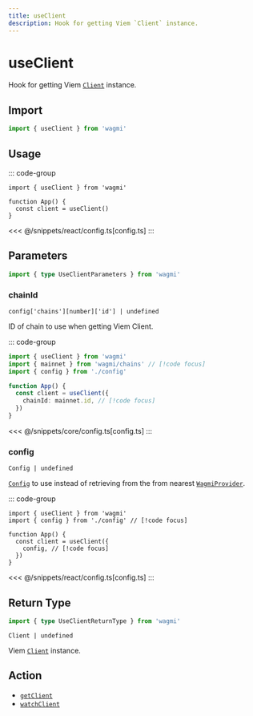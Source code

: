 ```yaml
---
title: useClient
description: Hook for getting Viem `Client` instance.
---
```


# useClient

Hook for getting Viem [`Client`](https://viem.sh/docs/clients/custom.html) instance.

## Import

```ts
import { useClient } from 'wagmi'
```

## Usage

::: code-group
```tsx [index.tsx]
import { useClient } from 'wagmi'

function App() {
  const client = useClient()
}
```
<<< @/snippets/react/config.ts[config.ts]
:::

## Parameters

```ts
import { type UseClientParameters } from 'wagmi'
```

### chainId

`config['chains'][number]['id'] | undefined`

ID of chain to use when getting Viem Client.

::: code-group
```ts [index.ts]
import { useClient } from 'wagmi'
import { mainnet } from 'wagmi/chains' // [!code focus]
import { config } from './config'

function App() {
  const client = useClient({
    chainId: mainnet.id, // [!code focus]
  })
}
```
<<< @/snippets/core/config.ts[config.ts]
:::

### config

`Config | undefined`

[`Config`](/react/api/createConfig#config) to use instead of retrieving from the from nearest [`WagmiProvider`](/react/api/WagmiProvider).

::: code-group
```tsx [index.tsx]
import { useClient } from 'wagmi'
import { config } from './config' // [!code focus]

function App() {
  const client = useClient({
    config, // [!code focus]
  })
}
```
<<< @/snippets/react/config.ts[config.ts]
:::

## Return Type

```ts
import { type UseClientReturnType } from 'wagmi'
```

`Client | undefined`

Viem [`Client`](https://viem.sh/docs/clients/custom.html) instance.

## Action

- [`getClient`](/core/api/actions/getClient)
- [`watchClient`](/core/api/actions/watchClient)
